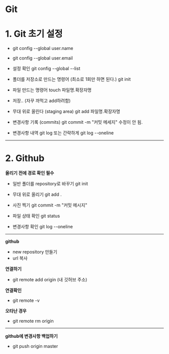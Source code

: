 # Git

# 1. Git 초기 설정
+ git config --global user.name
+ git config --global user.email

+ 설정 확인
git config --global --list

+ 폴더를 저장소로 만드는 명령어 (최소로 1회만 하면 된다.)
git init

+ 파일 만드는 명령어
touch 파일명.확장자명

+ 저장.. (자꾸 까먹고 add하려함)

+ 무대 위로 올린다 (staging area)
git add 파일명.확장자명

+ 변경사항 기록 (commits)
git commit -m "커밋 메세지" 
수정이 안 됨.

+ 변경사항 내역
git log 
또는 간략하게
git log --oneline
---
# 2. Github
**올리기 전에 경로 확인 필수**
+ 일반 폴더를 repository로 바꾸기
git init

+ 무대 위로 올리기
git add .

+ 사진 찍기
git commit -m "커밋 메시지"

+ 파일 상태 확인
git status

+ 변경사항 확인
git log --oneline
---
**github**
+ new repository 만들기 
+ url 복사

**연결하기**
+ git remote add origin (내 깃허브 주소)

**연결확인**
+ git remote -v

**오타난 경우**
+ git remote rm origin
---
**github에 변경사항 백업하기**
+ git push origin master
